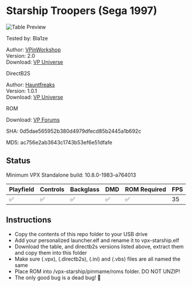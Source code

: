 # Starship Troopers (Sega 1997) 

![Table Preview](../../images/vpx-starship.png)

Tested by: Bla1ze

Author: [VPinWorkshop](https://vpuniverse.com/profile/40692-vpinworkshop/)  
Version: 2.0  
Download: [VP Universe](https://vpuniverse.com/files/file/13893-starship-troopers-sega-1997-vpw-mod/)

DirectB2S

Author: [Hauntfreaks](https://vpuniverse.com/profile/5216-hauntfreaks/)  
Version: 1.0.1  
Download: [VP Universe](https://vpuniverse.com/files/file/13888-starship-troopers-sega-1996-b2s-with-full-dmd/)

ROM

Download: [VP Forums](https://www.vpforums.org/index.php?app=downloads&showfile=7349)

SHA: 0d5dae565952b380d4979dfecd85b2445a1b692c

MD5: ac756e2ab3643c1743b53ef6e51dfafe

## Status 

Minimum VPX Standalone build: 10.8.0-1983-a764013

| Playfield | Controls | Backglass | DMD | ROM Required | FPS | 
|-----------|----------|-----------|-----|--------------|-----|
| :white_check_mark: | :white_check_mark: | :white_check_mark: | :white_check_mark: | :white_check_mark: | 35 |

## Instructions

- Copy the contents of this repo folder to your USB drive
- Add your personalized launcher.elf and rename it to vpx-starship.elf
- Download the table, and directb2s versions listed above, extract them and copy them into this folder
- Make sure (.vpx), (.directb2s), (.ini) and (.vbs) files are all named the same
- Place ROM into /vpx-starship/pinmame/roms folder. DO NOT UNZIP!
- The only good bug is a dead bug! 🐜
